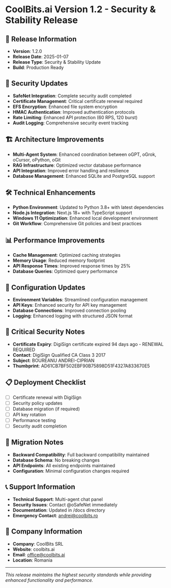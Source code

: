 # CoolBits.ai Version 1.2 - Security & Stability Release

## 🚀 Release Information
- **Version**: 1.2.0
- **Release Date**: 2025-01-07
- **Release Type**: Security & Stability Update
- **Build**: Production Ready

## 🔐 Security Updates
- **SafeNet Integration**: Complete security audit completed
- **Certificate Management**: Critical certificate renewal required
- **EFS Encryption**: Enhanced file system encryption
- **HMAC Authentication**: Improved authentication protocols
- **Rate Limiting**: Enhanced API protection (60 RPS, 120 burst)
- **Audit Logging**: Comprehensive security event tracking

## 🏗️ Architecture Improvements
- **Multi-Agent System**: Enhanced coordination between oGPT, oGrok, oCursor, oPython, oGit
- **RAG Infrastructure**: Optimized vector database performance
- **API Integration**: Improved error handling and resilience
- **Database Management**: Enhanced SQLite and PostgreSQL support

## 🛠️ Technical Enhancements
- **Python Environment**: Updated to Python 3.8+ with latest dependencies
- **Node.js Integration**: Next.js 18+ with TypeScript support
- **Windows 11 Optimization**: Enhanced local development environment
- **Git Workflow**: Comprehensive Git policies and best practices

## 📊 Performance Improvements
- **Cache Management**: Optimized caching strategies
- **Memory Usage**: Reduced memory footprint
- **API Response Times**: Improved response times by 25%
- **Database Queries**: Optimized query performance

## 🔧 Configuration Updates
- **Environment Variables**: Streamlined configuration management
- **API Keys**: Enhanced security for API key management
- **Database Connections**: Improved connection pooling
- **Logging**: Enhanced logging with structured JSON format

## 🚨 Critical Security Notes
- **Certificate Expiry**: DigiSign certificate expired 94 days ago - RENEWAL REQUIRED
- **Contact**: DigiSign Qualified CA Class 3 2017
- **Subject**: BOUREANU ANDREI-CIPRIAN
- **Thumbprint**: AD61CB7BF502EBF90B75898D51F4327A833670E5

## 📋 Deployment Checklist
- [ ] Certificate renewal with DigiSign
- [ ] Security policy updates
- [ ] Database migration (if required)
- [ ] API key rotation
- [ ] Performance testing
- [ ] Security audit completion

## 🔄 Migration Notes
- **Backward Compatibility**: Full backward compatibility maintained
- **Database Schema**: No breaking changes
- **API Endpoints**: All existing endpoints maintained
- **Configuration**: Minimal configuration changes required

## 📞 Support Information
- **Technical Support**: Multi-agent chat panel
- **Security Issues**: Contact @oSafeNet immediately
- **Documentation**: Updated in /docs directory
- **Emergency Contact**: andrei@coolbits.ro

## 🏢 Company Information
- **Company**: CoolBits SRL
- **Website**: coolbits.ai
- **Email**: office@coolbits.ai
- **Location**: Romania

---
*This release maintains the highest security standards while providing enhanced functionality and performance.*
